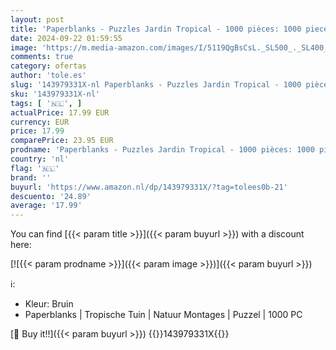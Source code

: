 ```yaml
---
layout: post
title: 'Paperblanks - Puzzles Jardin Tropical - 1000 pièces: 1000 pieces. Finished puzzle 500x700mm  Boxed 195x195x50mm.'
date: 2024-09-22 01:59:55
image: 'https://m.media-amazon.com/images/I/5119QgBsCsL._SL500_._SL400_.jpg'
comments: true
category: ofertas
author: 'tole.es'
slug: '143979331X-nl Paperblanks - Puzzles Jardin Tropical - 1000 pièces: 1000...'
sku: '143979331X-nl'
tags: [ '🇳🇱', ]
actualPrice: 17.99 EUR
currency: EUR
price: 17.99
comparePrice: 23.95 EUR
prodname: 'Paperblanks - Puzzles Jardin Tropical - 1000 pièces: 1000 pieces. Finished puzzle 500x700mm  Boxed 195x195x50mm.'
country: 'nl'
flag: '🇳🇱'
brand: ''
buyurl: 'https://www.amazon.nl/dp/143979331X/?tag=tolees0b-21'
descuento: '24.89'
average: '17.99'
---
```


You can find [{{< param title >}}]({{< param buyurl >}}) with a discount here:

[![{{< param prodname >}}]({{< param image >}})]({{< param buyurl >}})

ℹ️:

- Kleur: Bruin
- Paperblanks | Tropische Tuin | Natuur Montages | Puzzel | 1000 PC

[🛒 Buy it!!]({{< param buyurl >}})
{{<world>}}143979331X{{</world>}}

